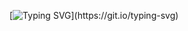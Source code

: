 [![Typing SVG](https://readme-typing-svg.herokuapp.com?font=Fira+Code&size=22&duration=1500&pause=200&multiline=true&repeat=false&width=720&height=400&lines=%24+cd+github%2Fcarcassonne-team;%24+cat+about_us.txt;-----------------------------------------------;Currently+we're+developing+%22GoW+Togo+-+Admiral's+Aide%22.;A+mobile+app+for+Android.;It+functions+as+a+guide+to+the+game+developed;by+GM+Boardgames.;Enjoy+your+stay.)](https://git.io/typing-svg)
